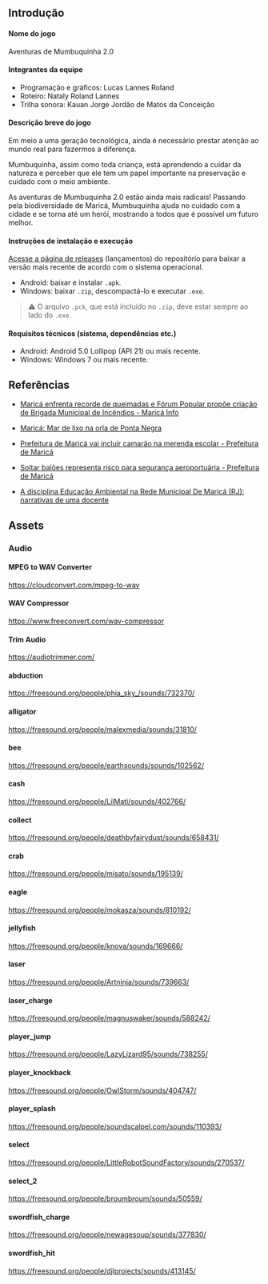 ## Introdução

#### Nome do jogo
Aventuras de Mumbuquinha 2.0

#### Integrantes da equipe
- Programação e gráficos: Lucas Lannes Roland
- Roteiro: Nataly Roland Lannes
- Trilha sonora: Kauan Jorge Jordão de Matos da Conceição

#### Descrição breve do jogo
Em meio a uma geração tecnológica, ainda é necessário prestar atenção ao mundo real para fazermos a diferença.

Mumbuquinha, assim como toda criança, está aprendendo a cuidar da natureza e perceber que ele tem um papel importante na preservação e cuidado com o meio ambiente.

As aventuras de Mumbuquinha 2.0 estão ainda mais radicais! Passando pela biodiversidade de Maricá, Mumbuquinha ajuda no cuidado com a cidade e se torna até um herói, mostrando a todos que é possível um futuro melhor.

#### Instruções de instalação e execução
[Acesse a página de releases](https://github.com/codenergy-dev/maricagamesjam2025_codenergy/releases) (lançamentos) do repositório para baixar a versão mais recente de acordo com o sistema operacional.

- Android: baixar e instalar `.apk`.
- Windows: baixar `.zip`, descompactá-lo e executar `.exe`.

> ⚠️ O arquivo `.pck`, que está incluído no `.zip`, deve estar sempre ao lado do `.exe`.

#### Requisitos técnicos (sistema, dependências etc.)
- Android: Android 5.0 Lollipop (API 21) ou mais recente.
- Windows: Windows 7 ou mais recente.

## Referências

- [Maricá enfrenta recorde de queimadas e Fórum Popular propõe criação de Brigada Municipal de Incêndios - Maricá Info](https://share.google/fwi0GbkauhknDgQTi)

- [Maricá: Mar de lixo na orla de Ponta Negra](https://share.google/tc9I7Sxm00svTPt1P)

- [Prefeitura de Maricá vai incluir camarão na merenda escolar - Prefeitura de Maricá](https://share.google/hcApIRNNco3sYqBnG)

- [Soltar balões representa risco para segurança aeroportuária - Prefeitura de Maricá](https://share.google/8jEoT3dyGQ4oJGzp0)

- [A disciplina Educação Ambiental na Rede Municipal De Maricá (RJ): narrativas de uma docente](https://share.google/8Cw2rp97DbOZUdBpi)


## Assets

### Audio

#### MPEG to WAV Converter
https://cloudconvert.com/mpeg-to-wav

#### WAV Compressor
https://www.freeconvert.com/wav-compressor

#### Trim Audio
https://audiotrimmer.com/

#### abduction
https://freesound.org/people/phia_sky_/sounds/732370/

#### alligator
https://freesound.org/people/malexmedia/sounds/31810/

#### bee
https://freesound.org/people/earthsounds/sounds/102562/

#### cash
https://freesound.org/people/LilMati/sounds/402766/

#### collect
https://freesound.org/people/deathbyfairydust/sounds/658431/

#### crab
https://freesound.org/people/misato/sounds/195139/

#### eagle
https://freesound.org/people/mokasza/sounds/810192/

#### jellyfish
https://freesound.org/people/knova/sounds/169666/

#### laser
https://freesound.org/people/Artninja/sounds/739663/

#### laser_charge
https://freesound.org/people/magnuswaker/sounds/588242/

#### player_jump
https://freesound.org/people/LazyLizard95/sounds/738255/

#### player_knockback
https://freesound.org/people/OwlStorm/sounds/404747/

#### player_splash
https://freesound.org/people/soundscalpel.com/sounds/110393/

#### select
https://freesound.org/people/LittleRobotSoundFactory/sounds/270537/

#### select_2
https://freesound.org/people/broumbroum/sounds/50559/

#### swordfish_charge
https://freesound.org/people/newagesoup/sounds/377830/

#### swordfish_hit
https://freesound.org/people/djlprojects/sounds/413145/